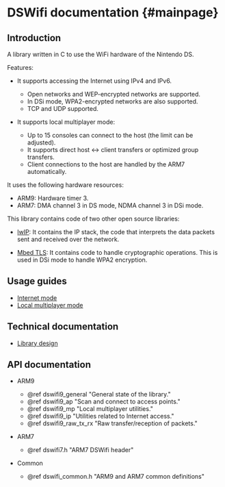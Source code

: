 DSWifi documentation {#mainpage}
====================

## Introduction

A library written in C to use the WiFi hardware of the Nintendo DS.

Features:

- It supports accessing the Internet using IPv4 and IPv6.

  - Open networks and WEP-encrypted networks are supported.
  - In DSi mode, WPA2-encrypted networks are also supported.
  - TCP and UDP supported.

- It supports local multiplayer mode:

  - Up to 15 consoles can connect to the host (the limit can be adjusted).
  - It supports direct host <-> client transfers or optimized group transfers.
  - Client connections to the host are handled by the ARM7 automatically.

It uses the following hardware resources:

- ARM9: Hardware timer 3.
- ARM7: DMA channel 3 in DS mode, NDMA channel 3 in DSi mode.

This library contains code of two other open source libraries:

- [lwIP](https://savannah.nongnu.org/projects/lwip/): It contains the IP stack,
  the code that interprets the data packets sent and received over the network.

- [Mbed TLS](https://github.com/Mbed-TLS/mbedtls): It contains code to handle
  cryptographic operations. This is used in DSi mode to handle WPA2 encryption.

## Usage guides

- [Internet mode](internet_mode.md)
- [Local multiplayer mode](local_multiplayer_mode.md)

## Technical documentation

- [Library design](library_design.md)

## API documentation

- ARM9
  - @ref dswifi9_general "General state of the library."
  - @ref dswifi9_ap "Scan and connect to access points."
  - @ref dswifi9_mp "Local multiplayer utilities."
  - @ref dswifi9_ip "Utilities related to Internet access."
  - @ref dswifi9_raw_tx_rx "Raw transfer/reception of packets."

- ARM7
  - @ref dswifi7.h "ARM7 DSWifi header"

- Common
  - @ref dswifi_common.h "ARM9 and ARM7 common definitions"

